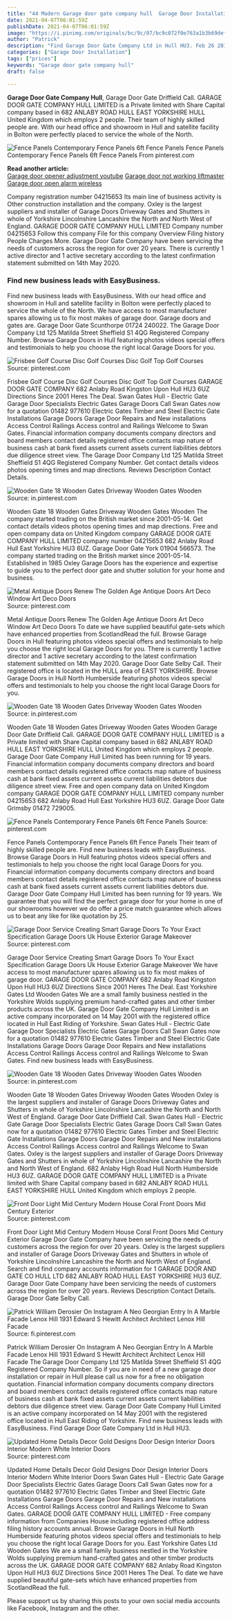 ```yaml
---
title: "44 Modern Garage door gate company hull  Garage Door Installation"
date: 2021-04-07T06:01:59Z
publishDate: 2021-04-07T06:01:59Z
image: "https://i.pinimg.com/originals/bc/9c/07/bc9c072f0e763a1b3b69def512a4d689.jpg"
author: "Patrick"
description: "Find Garage Door Gate Company Ltd in Hull HU3. Feb 26 2014 - This Pin was discovered by phin ollie. Garage door gate company hull"
categories: ["Garage Door Installation"]
tags: ["prices"]
keywords: "Garage door gate company hull"
draft: false

---
```

<!-- Head tag Code -->
**Garage Door Gate Company Hull**, Garage Door Gate Driffield Call. GARAGE DOOR GATE COMPANY HULL LIMITED is a Private limited with Share Capital company based in 682 ANLABY ROAD HULL EAST YORKSHIRE HULL United Kingdom which employs 2 people. Their team of highly skilled people are. With our head office and showroom in Hull and satellite facility in Bolton were perfectly placed to service the whole of the North.

![Fence Panels Contemporary Fence Panels 6ft Fence Panels](https://s-media-cache-ak0.pinimg.com/736x/c0/9f/c6/c09fc6d59ffbb0fa91470e3387cff599.jpg "Fence Panels Contemporary Fence Panels 6ft Fence Panels")
Fence Panels Contemporary Fence Panels 6ft Fence Panels From pinterest.com

**Read another article:**  
[Garage door opener adjustment youtube](/garage-door-opener-adjustment-youtube/)
[Garage door not working liftmaster](/garage-door-not-working-liftmaster/)
[Garage door open alarm wireless](/garage-door-open-alarm-wireless/)


Company registration number 04215653 Its main line of business activity is Other construction installation and the company. Oxley is the largest suppliers and installer of Garage Doors Driveway Gates and Shutters in whole of Yorkshire Lincolnshire Lancashire the North and North West of England. GARAGE DOOR GATE COMPANY HULL LIMITED Company number 04215653 Follow this company File for this company Overview Filing history People Charges More. Garage Door Gate Company have been servicing the needs of customers across the region for over 20 years. There is currently 1 active director and 1 active secretary according to the latest confirmation statement submitted on 14th May 2020.

### Find new business leads with EasyBusiness.

Find new business leads with EasyBusiness. With our head office and showroom in Hull and satellite facility in Bolton were perfectly placed to service the whole of the North. We have access to most manufacturer spares allowing us to fix most makes of garage door. Garage doors and gates are. Garage Door Gate Scunthorpe 01724 240022. The Garage Door Company Ltd 125 Matilda Street Sheffield S1 4QG Registered Company Number. Browse Garage Doors in Hull featuring photos videos special offers and testimonials to help you choose the right local Garage Doors for you.


![Frisbee Golf Course Disc Golf Courses Disc Golf Top Golf Courses](https://i.pinimg.com/originals/33/5c/d2/335cd208416eca6653bfc7e36acfd4a8.jpg "Frisbee Golf Course Disc Golf Courses Disc Golf Top Golf Courses")
Source: pinterest.com

Frisbee Golf Course Disc Golf Courses Disc Golf Top Golf Courses GARAGE DOOR GATE COMPANY 682 Anlaby Road Kingston Upon Hull HU3 6UZ Directions Since 2001 Heres The Deal. Swan Gates Hull - Electric Gate Garage Door Specialists Electric Gates Garage Doors Call Swan Gates now for a quotation 01482 977610 Electric Gates Timber and Steel Electric Gate Installations Garage Doors Garage Door Repairs and New installations Access Control Railings Access control and Railings Welcome to Swan Gates. Financial information company documents company directors and board members contact details registered office contacts map nature of business cash at bank fixed assets current assets current liabilities debtors due diligence street view. The Garage Door Company Ltd 125 Matilda Street Sheffield S1 4QG Registered Company Number. Get contact details videos photos opening times and map directions. Reviews Description Contact Details.

![Wooden Gate 18 Wooden Gates Driveway Wooden Gates Wooden](http://automaticgates.co.za/skin/images/dropdownPics/gallery4/wooden_gates/thumbs04.jpg "Wooden Gate 18 Wooden Gates Driveway Wooden Gates Wooden")
Source: in.pinterest.com

Wooden Gate 18 Wooden Gates Driveway Wooden Gates Wooden The company started trading on the British market since 2001-05-14. Get contact details videos photos opening times and map directions. Free and open company data on United Kingdom company GARAGE DOOR GATE COMPANY HULL LIMITED company number 04215653 682 Anlaby Road Hull East Yorkshire HU3 6UZ. Garage Door Gate York 01904 566573. The company started trading on the British market since 2001-05-14. Established in 1985 Oxley Garage Doors has the experience and expertise to guide you to the perfect door gate and shutter solution for your home and business.

![Metal Antique Doors Renew The Golden Age Antique Doors Art Deco Window Art Deco Doors](https://i.pinimg.com/originals/b4/d6/f0/b4d6f078ab7556e7fdefde6a4299c612.jpg "Metal Antique Doors Renew The Golden Age Antique Doors Art Deco Window Art Deco Doors")
Source: pinterest.com

Metal Antique Doors Renew The Golden Age Antique Doors Art Deco Window Art Deco Doors To date we have supplied beautiful gate-sets which have enhanced properties from ScotlandRead the full. Browse Garage Doors in Hull featuring photos videos special offers and testimonials to help you choose the right local Garage Doors for you. There is currently 1 active director and 1 active secretary according to the latest confirmation statement submitted on 14th May 2020. Garage Door Gate Selby Call. Their registered office is located in the HULL area of EAST YORKSHIRE. Browse Garage Doors in Hull North Humberside featuring photos videos special offers and testimonials to help you choose the right local Garage Doors for you.

![Wooden Gate 18 Wooden Gates Driveway Wooden Gates Wooden](http://automaticgates.co.za/skin/images/dropdownPics/gallery4/wooden_gates/thumbs15.jpg "Wooden Gate 18 Wooden Gates Driveway Wooden Gates Wooden")
Source: in.pinterest.com

Wooden Gate 18 Wooden Gates Driveway Wooden Gates Wooden Garage Door Gate Driffield Call. GARAGE DOOR GATE COMPANY HULL LIMITED is a Private limited with Share Capital company based in 682 ANLABY ROAD HULL EAST YORKSHIRE HULL United Kingdom which employs 2 people. Garage Door Gate Company Hull Limited has been running for 19 years. Financial information company documents company directors and board members contact details registered office contacts map nature of business cash at bank fixed assets current assets current liabilities debtors due diligence street view. Free and open company data on United Kingdom company GARAGE DOOR GATE COMPANY HULL LIMITED company number 04215653 682 Anlaby Road Hull East Yorkshire HU3 6UZ. Garage Door Gate Grimsby 01472 729005.

![Fence Panels Contemporary Fence Panels 6ft Fence Panels](https://s-media-cache-ak0.pinimg.com/736x/c0/9f/c6/c09fc6d59ffbb0fa91470e3387cff599.jpg "Fence Panels Contemporary Fence Panels 6ft Fence Panels")
Source: pinterest.com

Fence Panels Contemporary Fence Panels 6ft Fence Panels Their team of highly skilled people are. Find new business leads with EasyBusiness. Browse Garage Doors in Hull featuring photos videos special offers and testimonials to help you choose the right local Garage Doors for you. Financial information company documents company directors and board members contact details registered office contacts map nature of business cash at bank fixed assets current assets current liabilities debtors due. Garage Door Gate Company Hull Limited has been running for 19 years. We guarantee that you will find the perfect garage door for your home in one of our showrooms however we do offer a price match guarantee which allows us to beat any like for like quotation by 25.

![Garage Door Service Creating Smart Garage Doors To Your Exact Specification Garage Doors Uk House Exterior Garage Makeover](https://i.pinimg.com/originals/97/79/db/9779dbf8804fdb7f42d5d6e54d8b9066.jpg "Garage Door Service Creating Smart Garage Doors To Your Exact Specification Garage Doors Uk House Exterior Garage Makeover")
Source: pinterest.com

Garage Door Service Creating Smart Garage Doors To Your Exact Specification Garage Doors Uk House Exterior Garage Makeover We have access to most manufacturer spares allowing us to fix most makes of garage door. GARAGE DOOR GATE COMPANY 682 Anlaby Road Kingston Upon Hull HU3 6UZ Directions Since 2001 Heres The Deal. East Yorkshire Gates Ltd Wooden Gates We are a small family business nestled in the Yorkshire Wolds supplying premium hand-crafted gates and other timber products across the UK. Garage Door Gate Company Hull Limited is an active company incorporated on 14 May 2001 with the registered office located in Hull East Riding of Yorkshire. Swan Gates Hull - Electric Gate Garage Door Specialists Electric Gates Garage Doors Call Swan Gates now for a quotation 01482 977610 Electric Gates Timber and Steel Electric Gate Installations Garage Doors Garage Door Repairs and New installations Access Control Railings Access control and Railings Welcome to Swan Gates. Find new business leads with EasyBusiness.

![Wooden Gate 18 Wooden Gates Driveway Wooden Gates Wooden](http://automaticgates.co.za/skin/images/dropdownPics/thumbs/bg010.jpg "Wooden Gate 18 Wooden Gates Driveway Wooden Gates Wooden")
Source: in.pinterest.com

Wooden Gate 18 Wooden Gates Driveway Wooden Gates Wooden Oxley is the largest suppliers and installer of Garage Doors Driveway Gates and Shutters in whole of Yorkshire Lincolnshire Lancashire the North and North West of England. Garage Door Gate Driffield Call. Swan Gates Hull - Electric Gate Garage Door Specialists Electric Gates Garage Doors Call Swan Gates now for a quotation 01482 977610 Electric Gates Timber and Steel Electric Gate Installations Garage Doors Garage Door Repairs and New installations Access Control Railings Access control and Railings Welcome to Swan Gates. Oxley is the largest suppliers and installer of Garage Doors Driveway Gates and Shutters in whole of Yorkshire Lincolnshire Lancashire the North and North West of England. 682 Anlaby High Road Hull North Humberside HU3 6UZ. GARAGE DOOR GATE COMPANY HULL LIMITED is a Private limited with Share Capital company based in 682 ANLABY ROAD HULL EAST YORKSHIRE HULL United Kingdom which employs 2 people.

![Front Door Light Mid Century Modern House Coral Front Doors Mid Century Exterior](http://static.guim.co.uk/sys-images/Guardian/Pix/pictures/2010/5/19/1274266246589/Paris-vintage-stairs-001.jpg "Front Door Light Mid Century Modern House Coral Front Doors Mid Century Exterior")
Source: pinterest.com

Front Door Light Mid Century Modern House Coral Front Doors Mid Century Exterior Garage Door Gate Company have been servicing the needs of customers across the region for over 20 years. Oxley is the largest suppliers and installer of Garage Doors Driveway Gates and Shutters in whole of Yorkshire Lincolnshire Lancashire the North and North West of England. Search and find company accounts information for 1 GARAGE DOOR AND GATE CO HULL LTD 682 ANLABY ROAD HULL EAST YORKSHIRE HU3 6UZ. Garage Door Gate Company have been servicing the needs of customers across the region for over 20 years. Reviews Description Contact Details. Garage Door Gate Selby Call.

![Patrick William Derosier On Instagram A Neo Georgian Entry In A Marble Facade Lenox Hill 1931 Edward S Hewitt Architect Architect Lenox Hill Facade](https://theirishaesthete.files.wordpress.com/2016/04/img_5016.jpg "Patrick William Derosier On Instagram A Neo Georgian Entry In A Marble Facade Lenox Hill 1931 Edward S Hewitt Architect Architect Lenox Hill Facade")
Source: fi.pinterest.com

Patrick William Derosier On Instagram A Neo Georgian Entry In A Marble Facade Lenox Hill 1931 Edward S Hewitt Architect Architect Lenox Hill Facade The Garage Door Company Ltd 125 Matilda Street Sheffield S1 4QG Registered Company Number. So if you are in need of a new garage door installation or repair in Hull please call us now for a free no obligation quotation. Financial information company documents company directors and board members contact details registered office contacts map nature of business cash at bank fixed assets current assets current liabilities debtors due diligence street view. Garage Door Gate Company Hull Limited is an active company incorporated on 14 May 2001 with the registered office located in Hull East Riding of Yorkshire. Find new business leads with EasyBusiness. Find Garage Door Gate Company Ltd in Hull HU3.

![Updated Home Details Decor Gold Designs Door Design Interior Doors Interior Modern White Interior Doors](https://i.pinimg.com/originals/bc/9c/07/bc9c072f0e763a1b3b69def512a4d689.jpg "Updated Home Details Decor Gold Designs Door Design Interior Doors Interior Modern White Interior Doors")
Source: pinterest.com

Updated Home Details Decor Gold Designs Door Design Interior Doors Interior Modern White Interior Doors Swan Gates Hull - Electric Gate Garage Door Specialists Electric Gates Garage Doors Call Swan Gates now for a quotation 01482 977610 Electric Gates Timber and Steel Electric Gate Installations Garage Doors Garage Door Repairs and New installations Access Control Railings Access control and Railings Welcome to Swan Gates. GARAGE DOOR GATE COMPANY HULL LIMITED - Free company information from Companies House including registered office address filing history accounts annual. Browse Garage Doors in Hull North Humberside featuring photos videos special offers and testimonials to help you choose the right local Garage Doors for you. East Yorkshire Gates Ltd Wooden Gates We are a small family business nestled in the Yorkshire Wolds supplying premium hand-crafted gates and other timber products across the UK. GARAGE DOOR GATE COMPANY 682 Anlaby Road Kingston Upon Hull HU3 6UZ Directions Since 2001 Heres The Deal. To date we have supplied beautiful gate-sets which have enhanced properties from ScotlandRead the full.

Please support us by sharing this posts to your own social media accounts like Facebook, Instagram and the other.

